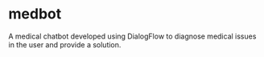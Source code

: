 # medbot
A medical chatbot developed using DialogFlow to diagnose medical issues in the user and provide a solution.
